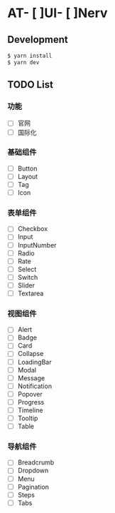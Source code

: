 # AT- [ ]UI- [ ]Nerv

## Development

```bash
$ yarn install
$ yarn dev
```

## TODO List

### 功能
- [ ] 官网
- [ ] 国际化

### 基础组件
- [ ] Button     
- [ ] Layout     
- [ ] Tag        
- [ ] Icon       

### 表单组件
- [ ] Checkbox     
- [ ] Input     
- [ ] InputNumber     
- [ ] Radio     
- [ ] Rate     
- [ ] Select     
- [ ] Switch     
- [ ] Slider     
- [ ] Textarea     

### 视图组件
- [ ] Alert     
- [ ] Badge     
- [ ] Card     
- [ ] Collapse     
- [ ] LoadingBar     
- [ ] Modal     
- [ ] Message     
- [ ] Notification     
- [ ] Popover     
- [ ] Progress     
- [ ] Timeline     
- [ ] Tooltip     
- [ ] Table     

### 导航组件
- [ ] Breadcrumb     
- [ ] Dropdown     
- [ ] Menu     
- [ ] Pagination     
- [ ] Steps     
- [ ] Tabs     
